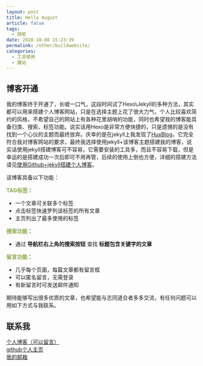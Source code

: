 ```yaml
---
layout: post
title: Hello August
article: false
tags: 
  - 随笔
date: 2020-10-08 15:23:39
permalink: /other/buildwebsite/
categories: 
  - 工具使用
  - 建站
---
```


## 博客开通

我的博客终于开通了，长嘘一口气，这段时间试了Hexo\Jekyll的多种方法，其实都可以用来搭建个人博客网站，只是在选择主题上花了很大力气，个人比较喜欢简约的风格，不希望自己的网站上有各种花里胡哨的功能，同时也希望我的博客能具备归类、搜索、标签功能。说实话用Hexo是非常方便快捷的，只是遗憾的是没有找到一个心仪的主题而最终放弃。庆幸的是在jekyll上我发现了[HuxBlog](http://huangxuan.me/)，它完全符合我对博客网站的要求，最终我选择使用jekyll+该博客主题搭建我的博客，说实话使用jekyll搭建博客可不容易，它需要安装的工具多，而且不容易下载，但是幸运的是搭建成功一次后即可不用再管，后续的使用上倒也方便，详细的搭建方法请见[使用Github+jekyll搭建个人博客](https://sumcai.gitee.io/2020/12/11/%E4%BD%BF%E7%94%A8Github+Jekyll%E5%88%9B%E5%BB%BA%E4%B8%AA%E4%BA%BA%E5%8D%9A%E5%AE%A2%E7%BD%91%E7%AB%99/)。

该博客具备以下功能：

**<font color="#8baa4a">TAG标签</font>**：

* 一个文章可关联多个标签
* 点击标签快速罗列该标签的所有文章
* 主页列出了最多使用的标签

**<font color="#8baa4a">搜索功能</font>**：

* 通过 **导航栏右上角的搜索按钮** 查找 **标题包含关键字的文章**

**<font color="#8baa4a">留言功能</font>**：
* 几乎每个页面，每篇文章都有留言框
* 可以匿名留言，无需登录
* 有新留言时可发送邮件通知

期待能够写出很多优质的文章，也希望能与志同道合者多多交流，有任何问题可以用如下方式与我联系。



## 联系我

<div style="color:#478cdc">
    <i class="fa fa-globe"></i>
    <a href="https://sumcai.gitee.io" target="_blank">个人博客（可以留言）</a>
</div>

<div style="color:#478cdc">
    <i class="fa fa-github"></i>
    <a href="https://github.com/sumcai" target="_blank">github个人主页</a>
</div>

<div style="color:#478cdc">
    <i class="fa fa-envelope"></i>
    <a href="Mailto:sumcai@163.com" target="_blank">我的邮箱</a>
</div>